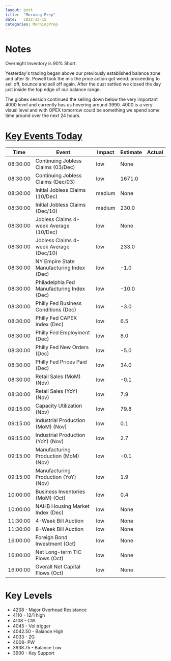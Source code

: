 ```yaml
---
layout: post
title:  "Morning Prep"
date:   2022-12-15 
categories: MorningPrep
---
```


# Notes
Overnight Inventory is 90% Short. 

Yesterday's trading began above our previously established balance zone and after Sr. Powell took the mic the price action got weird. proceeding to sell off, bounce and sell off again. After the dust settled we closed the day just inside the top edge of our balance range. 

The globex session continued the selling down below the very important 4000 level and currently has us hovering around 3990. 4000 is a very visual level and with OPEX tomorrow could be something we spend some time around over the next 24 hours. 

# [Key Events Today](https://tradingeconomics.com/calendar)

| Time | Event | Impact | Estimate | Actual |
| ---- | ----- | ------ | -------- | ------ |
| 08:30:00 | Continuing Jobless Claims (03/Dec) | low | None |  |
| 08:30:00 | Continuing Jobless Claims (Dec/03) | low | 1671.0 |  |
| 08:30:00 | Initial Jobless Claims (10/Dec) | medium | None |  |
| 08:30:00 | Initial Jobless Claims (Dec/10) | medium | 230.0 |  |
| 08:30:00 | Jobless Claims 4-week Average (10/Dec) | low | None |  |
| 08:30:00 | Jobless Claims 4-week Average (Dec/10) | low | 233.0 |  |
| 08:30:00 | NY Empire State Manufacturing Index (Dec) | low | -1.0 |  |
| 08:30:00 | Philadelphia Fed Manufacturing Index (Dec) | low | -10.0 |  |
| 08:30:00 | Philly Fed Business Conditions (Dec) | low | -3.0 |  |
| 08:30:00 | Philly Fed CAPEX Index (Dec) | low | 6.5 |  |
| 08:30:00 | Philly Fed Employment (Dec) | low | 8.0 |  |
| 08:30:00 | Philly Fed New Orders (Dec) | low | -5.0 |  |
| 08:30:00 | Philly Fed Prices Paid (Dec) | low | 34.0 |  |
| 08:30:00 | Retail Sales (MoM) (Nov) | low | -0.1 |  |
| 08:30:00 | Retail Sales (YoY) (Nov) | low | 7.9 |  |
| 09:15:00 | Capacity Utilization (Nov) | low | 79.8 |  |
| 09:15:00 | Industrial Production (MoM) (Nov) | low | 0.1 |  |
| 09:15:00 | Industrial Production (YoY) (Nov) | low | 2.7 |  |
| 09:15:00 | Manufacturing Production (MoM) (Nov) | low | -0.1 |  |
| 09:15:00 | Manufacturing Production (YoY) (Nov) | low | 1.9 |  |
| 10:00:00 | Business Inventories (MoM) (Oct) | low | 0.4 |  |
| 10:00:00 | NAHB Housing Market Index (Dec) | low | None |  |
| 11:30:00 | 4-Week Bill Auction | low | None |  |
| 11:30:00 | 8-Week Bill Auction | low | None |  |
| 16:00:00 | Foreign Bond Investment (Oct) | low | None |  |
| 16:00:00 | Net Long-term TIC Flows (Oct) | low | None |  |
| 16:00:00 | Overall Net Capital Flows (Oct) | low | None |  |


# Key Levels
- 4208 - Major Overhead Resistance
- 4110 - 12/1 high
- 4108 - CW
- 4045 - Vol trigger
- 4042.50 - Balance High 
- 4033 - ZG
- 4008- PW
-  3938.75 - Balance Low
- 3900 - Key Support